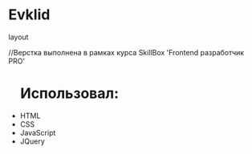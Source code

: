 # Evklid
layout

//Верстка выполнена в рамках курса SkillBox 'Frontend разработчик PRO'

<ul><h1>Использовал:</h1>
  <li>HTML</li>
  <li>CSS</li>
  <li>JavaScript</li>
  <li>JQuery</li>
</ul>
